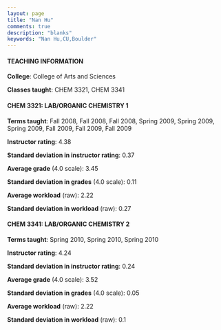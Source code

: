 ```yaml
---
layout: page
title: "Nan Hu" 
comments: true
description: "blanks"
keywords: "Nan Hu,CU,Boulder"
---
```

<head>
<script src="https://ajax.googleapis.com/ajax/libs/jquery/2.1.3/jquery.min.js"></script>
<script src="https://dl.dropboxusercontent.com/s/pc42nxpaw1ea4o9/highcharts.js?dl=0"></script>
<!-- <script src="../assets/js/highcharts.js"></script> -->
<style type="text/css">@font-face {
	font-family: "Bebas Neue";
	src: url(https://www.filehosting.org/file/details/544349/BebasNeue Regular.otf) format("opentype");
	}
	h1.Bebas { 
		font-family: "Bebas Neue", Verdana, Tahoma;
	}
</style>
</head>
	   
#### TEACHING INFORMATION

**College**: College of Arts and Sciences

**Classes taught**: CHEM 3321, CHEM 3341

#### CHEM 3321: LAB/ORGANIC CHEMISTRY 1

**Terms taught**: Fall 2008, Fall 2008, Fall 2008, Spring 2009, Spring 2009, Spring 2009, Fall 2009, Fall 2009, Fall 2009

**Instructor rating**: 4.38

**Standard deviation in instructor rating**: 0.37

**Average grade** (4.0 scale): 3.45

**Standard deviation in grades** (4.0 scale): 0.11

**Average workload** (raw): 2.22

**Standard deviation in workload** (raw): 0.27

#### CHEM 3341: LAB/ORGANIC CHEMISTRY 2

**Terms taught**: Spring 2010, Spring 2010, Spring 2010

**Instructor rating**: 4.24

**Standard deviation in instructor rating**: 0.24

**Average grade** (4.0 scale): 3.52

**Standard deviation in grades** (4.0 scale): 0.05

**Average workload** (raw): 2.22

**Standard deviation in workload** (raw): 0.1

